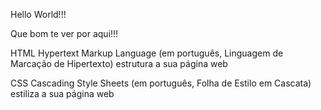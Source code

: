 Hello World!!!

Que bom te ver por aqui!!! 

HTML
Hypertext Markup Language (em português, Linguagem de Marcação de Hipertexto) estrutura a sua página web

CSS
Cascading Style Sheets (em português, Folha de Estilo em Cascata) estiliza a sua página web

<link rel="stylesheet" href="style.css">    


